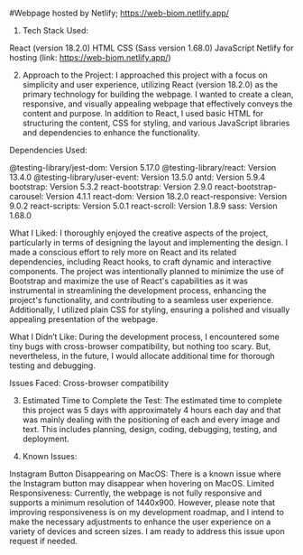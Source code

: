 #Webpage hosted by Netlify; https://web-biom.netlify.app/

1. Tech Stack Used:

React (version 18.2.0)
HTML
CSS (Sass version 1.68.0)
JavaScript
Netlify for hosting (link: https://web-biom.netlify.app/)

2. Approach to the Project:
I approached this project with a focus on simplicity and user experience, utilizing React (version 18.2.0) as the primary technology for building the webpage. I wanted to create a clean, responsive, and visually appealing webpage that effectively conveys the content and purpose. In addition to React, I used basic HTML for structuring the content, CSS for styling, and various JavaScript libraries and dependencies to enhance the functionality.

Dependencies Used:

@testing-library/jest-dom: Version 5.17.0
@testing-library/react: Version 13.4.0
@testing-library/user-event: Version 13.5.0
antd: Version 5.9.4
bootstrap: Version 5.3.2
react-bootstrap: Version 2.9.0
react-bootstrap-carousel: Version 4.1.1
react-dom: Version 18.2.0
react-responsive: Version 9.0.2
react-scripts: Version 5.0.1
react-scroll: Version 1.8.9
sass: Version 1.68.0


What I Liked:
I thoroughly enjoyed the creative aspects of the project, particularly in terms of designing the layout and implementing the design. I made a conscious effort to rely more on React and its related dependencies, including React hooks, to craft dynamic and interactive components. The project was intentionally planned to minimize the use of Bootstrap and maximize the use of React's capabilities as it was instrumental in streamlining the development process, enhancing the project's functionality, and contributing to a seamless user experience. Additionally, I utilized plain CSS for styling, ensuring a polished and visually appealing presentation of the webpage.

What I Didn’t Like:
During the development process, I encountered some tiny bugs with cross-browser compatibility, but nothing too scary. But, nevertheless, in the future, I would allocate additional time for thorough testing and debugging.

Issues Faced:
Cross-browser compatibility


3. Estimated Time to Complete the Test:
The estimated time to complete this project was 5 days with approximately 4 hours each day and that was mainly dealing with the positioning of each and every image and text. This includes planning, design, coding, debugging, testing, and deployment.

4. Known Issues:

Instagram Button Disappearing on MacOS: There is a known issue where the Instagram button may disappear when hovering on MacOS.
Limited Responsiveness: Currently, the webpage is not fully responsive and supports a minimum resolution of 1440x900. However, please note that improving responsiveness is on my development roadmap, and I intend to make the necessary adjustments to enhance the user experience on a variety of devices and screen sizes. I am ready to address this issue upon request if needed.


